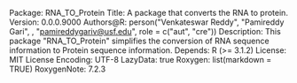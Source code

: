 Package: RNA_TO_Protein
Title: A package that converts the RNA to protein. 
Version: 0.0.0.9000
Authors@R: 
  person("Venkateswar Reddy", "Pamireddy Gari", , "pamireddygariv@usf.edu", role = c("aut", "cre"))
Description: This package "RNA_TO_Protein" simplifies the conversion of RNA sequence information to Protein sequence information.
Depends: R (>= 3.1.2)
License: MIT License
Encoding: UTF-8
LazyData: true
Roxygen: list(markdown = TRUE)
RoxygenNote: 7.2.3
